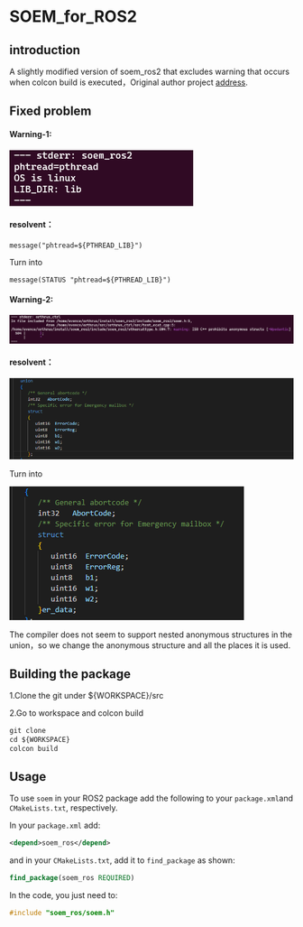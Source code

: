# SOEM_for_ROS2

## introduction

A slightly modified version of soem_ros2 that excludes warning that occurs when colcon build is executed，Original author project [address](https://bitbucket.org/edhage/soem_ros2/src/master/).

## Fixed problem

#### Warning-1:

#### ![image-20230324162042165](https://github.com/evencewu/SOEM_for_ROS2/blob/main/png/image-20230324162042165.png)

#### resolvent：

```
message("phtread=${PTHREAD_LIB}")
```

Turn into

```
message(STATUS "phtread=${PTHREAD_LIB}")
```

#### Warning-2:

![image-20230324162613210](png\image-20230324162613210.png)

#### resolvent：

![image-20230324164322108](png\image-20230324164322108.png)

Turn into

![image-20230324164247035](png\image-20230324164247035.png)

The compiler does not seem to support nested anonymous structures in the union，so we change the anonymous structure and all the places it is used.

## Building the package

1.Clone the git under ${WORKSPACE}/src

2.Go to workspace and colcon build

```shell
git clone 
cd ${WORKSPACE}
colcon build
```

## Usage

To use `soem` in your ROS2 package add the following to your `package.xml`and `CMakeLists.txt`, respectively.

In your `package.xml` add:

```xml
<depend>soem_ros</depend>
```

and in your `CMakeLists.txt`, add it to `find_package` as shown:

```cmake
find_package(soem_ros REQUIRED)
```

In the code, you just need to:

```c
#include "soem_ros/soem.h"
```

